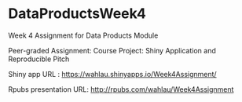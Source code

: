# DataProductsWeek4
Week 4 Assignment for Data Products Module 

Peer-graded Assignment: Course Project: Shiny Application and Reproducible Pitch

Shiny app URL : https://wahlau.shinyapps.io/Week4Assignment/

Rpubs presentation URL: http://rpubs.com/wahlau/Week4Assignment
      
